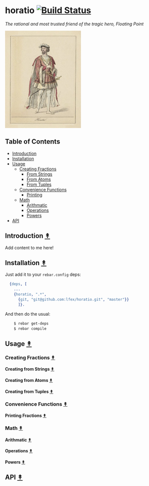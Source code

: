 # horatio [![Build Status][travis-badge]][travis]

*The rational and most trusted friend of the tragic hero, Floating Point*

[![Horatio logo][logo]][logo]

## Table of Contents

* [Introduction](#introduction-)
* [Installation](#installation-)
* [Usage](#usage-)
  * [Creating Fractions](#creating-fractions-)
    * [From Strings](#creating-from-strings-)
    * [From Atoms](#creating-from-atoms-)
    * [From Tuples](#creating-from-tuples-)
  * [Convenience Functions](#convenience-functions-)
    * [Printing](#printing-fractions-)
  * [Math](#math-)
    * [Arithmatic](#arithmatic-)
    * [Operations](#operations-)
    * [Powers](#powers-)
* [API](#api-)

## Introduction [&#x219F;](#table-of-contents)

Add content to me here!

## Installation [&#x219F;](#table-of-contents)

Just add it to your ``rebar.config`` deps:

```erlang
  {deps, [
    ...
    {horatio, ".*",
      {git, "git@github.com:lfex/horatio.git", "master"}}
      ]}.
```

And then do the usual:

```bash
    $ rebar get-deps
    $ rebar compile
```

## Usage [&#x219F;](#table-of-contents)

### Creating Fractions [&#x219F;](#table-of-contents)

#### Creating from Strings [&#x219F;](#table-of-contents)
#### Creating from Atoms [&#x219F;](#table-of-contents)
#### Creating from Tuples [&#x219F;](#table-of-contents)

### Convenience Functions [&#x219F;](#table-of-contents)

#### Printing Fractions [&#x219F;](#table-of-contents)

### Math [&#x219F;](#table-of-contents)

#### Arithmatic [&#x219F;](#table-of-contents)
#### Operations [&#x219F;](#table-of-contents)
#### Powers [&#x219F;](#table-of-contents)

## API [&#x219F;](#table-of-contents)

<!-- Named page links below: /-->

[travis]: https://travis-ci.org/lfex/horatio
[travis-badge]: https://travis-ci.org/lfex/horatio.png?branch=master
[logo]: resources/images/horatio.jpg
